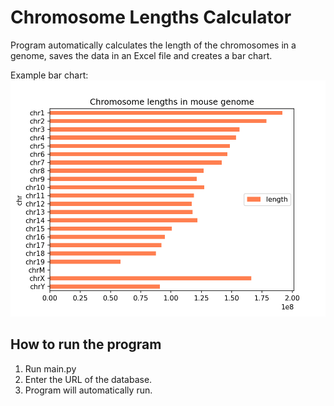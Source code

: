 # Chromosome Lengths Calculator
Program automatically calculates the length of the chromosomes in a genome, saves the data in an Excel file and creates a bar chart.

Example bar chart: 
![alt text](https://github.com/mervebduman/GRCm39/blob/main/examplefiles/graph.png?raw=true "Bar chart")
## How to run the program
1. Run main.py
2. Enter the URL of the database.
3. Program will automatically run.